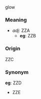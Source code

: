 glow
### Meaning
+ _adj_: ZZA
    + __eg__: ZZB

### Origin

ZZC

### Synonym

__eg__: ZZD

+ ZZE


